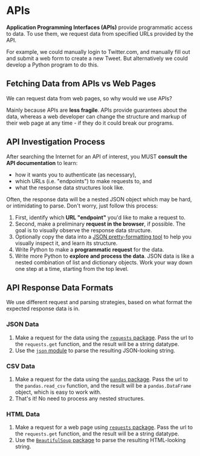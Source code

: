 # APIs

**Application Programming Interfaces (APIs)** provide programmatic access to data. To use them, we request data from specified URLs provided by the API.

For example, we could manually login to Twitter.com, and manually fill out and submit a web form to create a new Tweet. But alternatively we could develop a Python program to do this.

## Fetching Data from APIs vs Web Pages

We can request data from web pages, so why would we use APIs?

Mainly because APIs are **less fragile**. APIs provide guarantees about the data, whereas a web developer can change the structure and markup of their web page at any time - if they do it could break our programs.


## API Investigation Process

After searching the Internet for an API of interest, you MUST **consult the API documentation** to learn:
  + how it wants you to authenticate (as necessary), 
  + which URLs (i.e. "endpoints") to make requests to, and   
  + what the response data structures look like.

Often, the response data will be a nested JSON object which may be hard, or intimidating to parse. Don't worry, just follow this process:

  1. First, identify which **URL "endpoint"** you'd like to make a request to.
  2. Second, make a preliminary **request in the browser**, if possible. The goal is to visually observe the response data structure. 
  3. Optionally copy the data into a [JSON pretty-formatting tool](https://jsonformatter.org/json-pretty-print) to help you visually inspect it, and learn its structure. 
  4. Write Python to make a **programmatic request** for the data.
  5. Write more Python to **explore and process the data**. JSON data is like a nested combination of list and dictionary objects. Work your way down one step at a time, starting from the top level.


## API Response Data Formats

We use different request and parsing strategies, based on what format the expected response data is in.

### JSON Data


1. Make a request for the data using the [`requests` package](https://github.com/prof-rossetti/intro-to-python/blob/main/notes/python/packages/requests.md). Pass the url to the `requests.get` function, and the result will be a string datatype.
2. Use the [`json` module](https://github.com/prof-rossetti/intro-to-python/blob/main/notes/python/modules/json.md
 ) to parse the resulting JSON-looking string.

### CSV Data

1. Make a request for the data using the [`pandas` package](https://github.com/prof-rossetti/intro-to-python/blob/main/notes/python/packages/pandas.md). Pass the url to the `pandas.read_csv` function, and the result will be a `pandas.DataFrame` object, which is easy to work with.
2. That's it! No need to process any nested structures.

### HTML Data

1. Make a request for a web page using [`requests` package](https://github.com/prof-rossetti/intro-to-python/blob/main/notes/python/packages/requests.md). Pass the url to the `requests.get` function, and the result will be a string datatype.
2. Use the [`BeautifulSoup` package](https://github.com/prof-rossetti/intro-to-python/blob/main/notes/python/packages/beautifulsoup.md
 ) to parse the resulting HTML-looking string.

